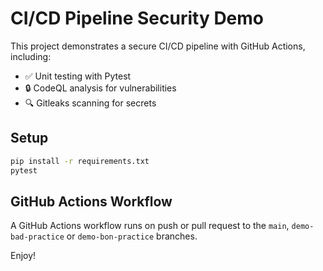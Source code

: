 # CI/CD Pipeline Security Demo

This project demonstrates a secure CI/CD pipeline with GitHub Actions, including:
- ✅ Unit testing with Pytest
- 🔒 CodeQL analysis for vulnerabilities
- 🔍 Gitleaks scanning for secrets

## Setup

```bash
pip install -r requirements.txt
pytest
```

## GitHub Actions Workflow

A GitHub Actions workflow runs on push or pull request to the `main`, `demo-bad-practice` or `demo-bon-practice` branches.

Enjoy!
